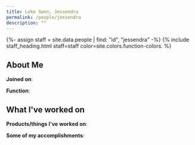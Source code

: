 ```yaml
---
title: Loke Swen, Jessendra
permalink: /people/jessendra
description: ""
---
```


{%- assign staff = site.data.people | find: "id", "jessendra" -%}
{% include staff_heading.html staff=staff color=site.colors.function-colors. %}

## About Me

**Joined on**: 

**Function**: 

## What I've worked on

**Products/things I've worked on**:


**Some of my accomplishments**:


